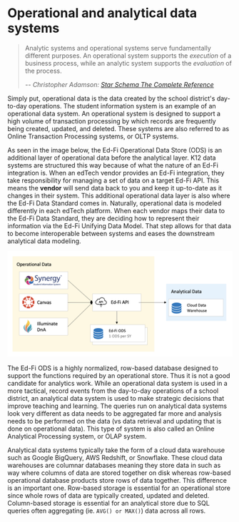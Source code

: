 # Operational and analytical data systems

> Analytic systems and operational systems serve fundamentally different purposes. An operational system supports the *execution* of a business process, while an analytic system supports the *evaluation* of the process.
>
> -- <cite>Christopher Adamson: <ins>[Star Schema The Complete Reference](https://www.amazon.com/Schema-Complete-Reference-Christopher-Adamson/dp/0071744320)</ins></cite>

Simply put, operational data is the data created by the school district's day-to-day operations. The student information system is an example of an operational data system. An operational system is designed to support a high volume of transaction processing by which records are frequently being created, updated, and deleted. These systems are also referred to as Online Transaction Processing systems, or OLTP systems.

As seen in the image below, the Ed-Fi Operational Data Store (ODS) is an additional layer of operational data before the analytical layer. K12 data systems are structured this way because of what the nature of an Ed-Fi integration is. When an edTech vendor provides an Ed-Fi integration, they take responsibility for managing a set of data on a target Ed-Fi API. This means the **vendor** will send data back to you and keep it up-to-date as it changes in their system. This additional operational data layer is also where the Ed-Fi Data Standard comes in. Naturally, operational data is modeled differently in each edTech platform. When each vendor maps their data to the Ed-Fi Data Standard, they are deciding how to represent their information via the Ed-Fi Unifying Data Model. That step allows for that data to become interoperable between systems and eases the downstream analytical data modeling.

![Operational and analytical data](/assets/operational_and_analytical_data.png)

The Ed-Fi ODS is a highly normalized, row-based database designed to support the functions required by an operational store. Thus it is not a good candidate for analytics work. While an operational data system is used in a more tactical, record events from the day-to-day operations of a school district, an analytical data system is used to make strategic decisions that improve teaching and learning. The queries run on analytical data systems look very different as data needs to be aggregated far more and analysis needs to be performed on the data (vs data retrieval and updating that is done on operational data). This type of system is also called an Online Analytical Processing system, or OLAP system.

Analytical data systems typically take the form of a cloud data warehouse such as Google BigQuery, AWS Redshift, or Snowflake. These cloud data warehouses are columnar databases meaning they store data in such as way where columns of data are stored together on disk whereas row-based operational database products store rows of data together. This difference is an important one. Row-based storage is essential for an operational store since whole rows of data are typically created, updated and deleted. Column-based storage is essential for an analytical store due to SQL queries often aggregating (ie. `AVG() or MAX()`) data across all rows. 
